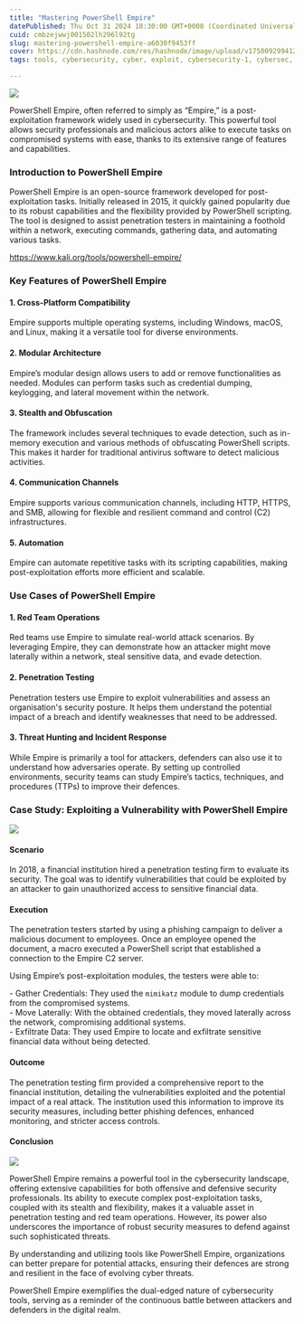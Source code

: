 ```yaml
---
title: "Mastering PowerShell Empire"
datePublished: Thu Oct 31 2024 18:30:00 GMT+0000 (Coordinated Universal Time)
cuid: cmbzejwwj001502lh296l92tg
slug: mastering-powershell-empire-a6030f9453ff
cover: https://cdn.hashnode.com/res/hashnode/image/upload/v1750092994125/f2eb5032-7b1e-44b2-8f88-d3b2aa4b0922.jpeg
tags: tools, cybersecurity, cyber, exploit, cybersecurity-1, cybersec, exploitation, redteaming, redteam, cybersecuritytools, powershell-scripting

---
```


![](https://cdn.hashnode.com/res/hashnode/image/upload/v1750092988943/ab550fac-f41c-4ae7-a3a0-c5ede38e2d8b.png)

PowerShell Empire, often referred to simply as “Empire,” is a post-exploitation framework widely used in cybersecurity. This powerful tool allows security professionals and malicious actors alike to execute tasks on compromised systems with ease, thanks to its extensive range of features and capabilities.

### Introduction to PowerShell Empire

PowerShell Empire is an open-source framework developed for post-exploitation tasks. Initially released in 2015, it quickly gained popularity due to its robust capabilities and the flexibility provided by PowerShell scripting. The tool is designed to assist penetration testers in maintaining a foothold within a network, executing commands, gathering data, and automating various tasks.

https://www.kali.org/tools/powershell-empire/

### Key Features of PowerShell Empire

#### 1\. Cross-Platform Compatibility

Empire supports multiple operating systems, including Windows, macOS, and Linux, making it a versatile tool for diverse environments.

#### 2\. Modular Architecture

Empire’s modular design allows users to add or remove functionalities as needed. Modules can perform tasks such as credential dumping, keylogging, and lateral movement within the network.

#### 3\. Stealth and Obfuscation

The framework includes several techniques to evade detection, such as in-memory execution and various methods of obfuscating PowerShell scripts. This makes it harder for traditional antivirus software to detect malicious activities.

#### 4\. Communication Channels

Empire supports various communication channels, including HTTP, HTTPS, and SMB, allowing for flexible and resilient command and control (C2) infrastructures.

#### 5\. Automation

Empire can automate repetitive tasks with its scripting capabilities, making post-exploitation efforts more efficient and scalable.

### Use Cases of PowerShell Empire

#### 1\. Red Team Operations

Red teams use Empire to simulate real-world attack scenarios. By leveraging Empire, they can demonstrate how an attacker might move laterally within a network, steal sensitive data, and evade detection.

#### 2\. Penetration Testing

Penetration testers use Empire to exploit vulnerabilities and assess an organisation's security posture. It helps them understand the potential impact of a breach and identify weaknesses that need to be addressed.

#### 3\. Threat Hunting and Incident Response

While Empire is primarily a tool for attackers, defenders can also use it to understand how adversaries operate. By setting up controlled environments, security teams can study Empire’s tactics, techniques, and procedures (TTPs) to improve their defences.

### Case Study: Exploiting a Vulnerability with PowerShell Empire

![](https://cdn.hashnode.com/res/hashnode/image/upload/v1750092990929/381de390-f261-408b-b575-eaeee3ec8b24.jpeg)

#### Scenario

In 2018, a financial institution hired a penetration testing firm to evaluate its security. The goal was to identify vulnerabilities that could be exploited by an attacker to gain unauthorized access to sensitive financial data.

#### Execution

The penetration testers started by using a phishing campaign to deliver a malicious document to employees. Once an employee opened the document, a macro executed a PowerShell script that established a connection to the Empire C2 server.

Using Empire’s post-exploitation modules, the testers were able to:

\- Gather Credentials: They used the `mimikatz` module to dump credentials from the compromised systems.  
\- Move Laterally: With the obtained credentials, they moved laterally across the network, compromising additional systems.  
\- Exfiltrate Data: They used Empire to locate and exfiltrate sensitive financial data without being detected.

#### Outcome

The penetration testing firm provided a comprehensive report to the financial institution, detailing the vulnerabilities exploited and the potential impact of a real attack. The institution used this information to improve its security measures, including better phishing defences, enhanced monitoring, and stricter access controls.

#### Conclusion

![](https://cdn.hashnode.com/res/hashnode/image/upload/v1750092992233/bffae0ba-93e0-4795-9a22-fd4381c6d85a.png)

PowerShell Empire remains a powerful tool in the cybersecurity landscape, offering extensive capabilities for both offensive and defensive security professionals. Its ability to execute complex post-exploitation tasks, coupled with its stealth and flexibility, makes it a valuable asset in penetration testing and red team operations. However, its power also underscores the importance of robust security measures to defend against such sophisticated threats.

By understanding and utilizing tools like PowerShell Empire, organizations can better prepare for potential attacks, ensuring their defences are strong and resilient in the face of evolving cyber threats.

PowerShell Empire exemplifies the dual-edged nature of cybersecurity tools, serving as a reminder of the continuous battle between attackers and defenders in the digital realm.